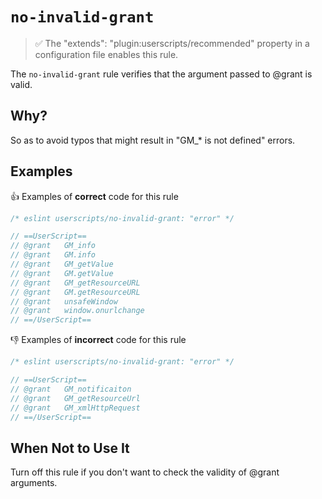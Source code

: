 # `no-invalid-grant`

> ✅ The "extends": "plugin:userscripts/recommended" property in a configuration
> file enables this rule.

The `no-invalid-grant` rule verifies that the argument passed to @grant is valid.

## Why?

So as to avoid typos that might result in "GM_* is not defined" errors.

## Examples

👍 Examples of **correct** code for this rule

```js
/* eslint userscripts/no-invalid-grant: "error" */

// ==UserScript==
// @grant   GM_info
// @grant   GM.info
// @grant   GM_getValue
// @grant   GM.getValue
// @grant   GM_getResourceURL
// @grant   GM.getResourceURL
// @grant   unsafeWindow
// @grant   window.onurlchange
// ==/UserScript==
```

👎︎ Examples of **incorrect** code for this rule

```js
/* eslint userscripts/no-invalid-grant: "error" */

// ==UserScript==
// @grant   GM_notificaiton
// @grant   GM_getResourceUrl
// @grant   GM_xmlHttpRequest
// ==/UserScript==
```

## When Not to Use It

Turn off this rule if you don't want to check the validity of @grant arguments.
